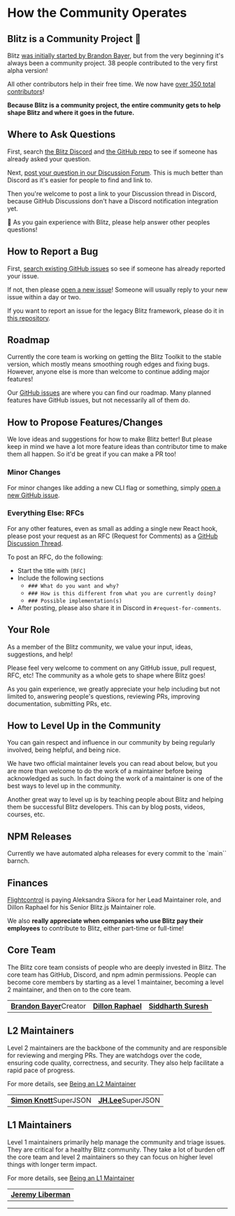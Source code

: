 # How the Community Operates



## Blitz is a Community Project 🤝

Blitz [was initially started by Brandon Bayer](./community-history), but
from the very beginning it's always been a community project. 38 people
contributed to the very first alpha version!

All other contributors help in their free time. We now have
[over 350 total contributors](https://github.com/blitz-js/blitz#contributors-)!

**Because Blitz is a community project, the entire community gets to help
shape Blitz and where it goes in the future.**

## Where to Ask Questions

First, search [the Blitz Discord](https://discord.blitzjs.com) and
[the GitHub repo](https://github.com/blitz-js/blitz) to see if someone has
already asked your question.

Next,
[post your question in our Discussion Forum](https://github.com/blitz-js/blitz/discussions).
This is much better than Discord as it's easier for people to find and
link to.

Then you're welcome to post a link to your Discussion thread in Discord,
because GitHub Discussions don't have a Discord notification integration
yet.

🙏 As you gain experience with Blitz, please help answer other peoples
questions!

## How to Report a Bug

First,
[search existing GitHub issues](https://github.com/blitz-js/blitz/issues?q=is%3Aissue)
so see if someone has already reported your issue.

If not, then please
[open a new issue](https://github.com/blitz-js/blitz/issues/new/choose)!
Someone will usually reply to your new issue within a day or two.

If you want to report an issue for the legacy Blitz framework, please do
it in [this repository](https://github.com/blitz-js/legacy-framework).

## Roadmap

Currently the core team is working on getting the Blitz Toolkit to the
stable version, which mostly means smoothing rough edges and fixing bugs.
However, anyone else is more than welcome to continue adding major
features!

Our [GitHub issues](https://github.com/blitz-js/blitz/issues) are where
you can find our roadmap. Many planned features have GitHub issues, but
not necessarily all of them do.

## How to Propose Features/Changes

We love ideas and suggestions for how to make Blitz better! But please
keep in mind we have a lot more feature ideas than contributor time to
make them all happen. So it'd be great if you can make a PR too!

### Minor Changes

For minor changes like adding a new CLI flag or something, simply
[open a new GitHub issue](https://github.com/blitz-js/blitz/issues/new/choose).

### Everything Else: RFCs

For any other features, even as small as adding a single new React hook,
please post your request as an RFC (Request for Comments) as a
[GitHub Discussion Thread](https://github.com/blitz-js/blitz/discussions/category_choices).

To post an RFC, do the following:

* Start the title with `[RFC]`
* Include the following sections
	+ `### What do you want and why?`
	+ `### How is this different from what you are currently doing?`
	+ `### Possible implementation(s)`
* After posting, please also share it in Discord in
`#request-for-comments`.

## Your Role

As a member of the Blitz community, we value your input, ideas,
suggestions, and help!

Please feel very welcome to comment on any GitHub issue, pull request,
RFC, etc! The community as a whole gets to shape where Blitz goes!

As you gain experience, we greatly appreciate your help including but not
limited to, answering people's questions, reviewing PRs, improving
documentation, submitting PRs, etc.

## How to Level Up in the Community

You can gain respect and influence in our community by being regularly
involved, being helpful, and being nice.

We have two official maintainer levels you can read about below, but you
are more than welcome to do the work of a maintainer before being
acknowledged as such. In fact doing the work of a maintainer is one of the
best ways to level up in the community.

Another great way to level up is by teaching people about Blitz and
helping them be successful Blitz developers. This can by blog posts,
videos, courses, etc.

## NPM Releases

Currently we have automated alpha releases for every commit to the `main``
barnch.

## Finances

[Flightcontrol](http://flightcontrol.dev/) is paying Aleksandra Sikora for
her Lead Maintainer role, and Dillon Raphael for his Senior Blitz.js
Maintainer role.

We also **really appreciate when companies who use Blitz pay their
employees** to contribute to Blitz, either part-time or full-time!

## Core Team

The Blitz core team consists of people who are deeply invested in Blitz.
The core team has GitHub, Discord, and npm admin permissions. People can
become core members by starting as a level 1 maintainer, becoming a level
2 maintainer, and then on to the core team.



|  |  |  |
| --- | --- | --- |
| [**Brandon Bayer**](https://twitter.com/flybayer)Creator | [**Dillon Raphael**](https://twitter.com/dillonraphael) | [**Siddharth Suresh**](https://siddharthsuresh.vercel.app/) |

## L2 Maintainers

Level 2 maintainers are the backbone of the community and are responsible
for reviewing and merging PRs. They are watchdogs over the code, ensuring
code quality, correctness, and security. They also help facilitate a rapid
pace of progress.

For more details, see [Being an L2 Maintainer](./maintainers)



|  |  |
| --- | --- |
| [**Simon Knott**](http://simonknott.de)SuperJSON | [**JH.Lee**](http://jins.dev)SuperJSON |

## L1 Maintainers

Level 1 maintainers primarily help manage the community and triage issues.
They are critical for a healthy Blitz community. They take a lot of burden
off the core team and level 2 maintainers so they can focus on higher
level things with longer term impact.

For more details, see [Being an L1 Maintainer](./maintainers)



|  |
| --- |
| [**Jeremy Liberman**](http://jeremyliberman.com/) |



---

